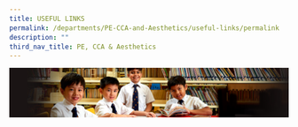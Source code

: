 ```yaml
---
title: USEFUL LINKS
permalink: /departments/PE-CCA-and-Aesthetics/useful-links/permalink
description: ""
third_nav_title: PE, CCA & Aesthetics
---
```

![](/images/Sub-banner1.jpg)